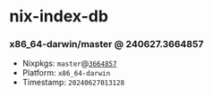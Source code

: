 # nix-index-db
### x86_64-darwin/master @ 240627.3664857
- Nixpkgs: `master`@[`3664857`](https://github.com/NixOS/nixpkgs/commit/3664857c48feacb35770c00abfdc671e55849be5)
- Platform: `x86_64-darwin`
- Timestamp: `20240627013128`

